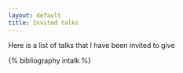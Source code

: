 ```yaml
---
layout: default
title: Invited talks
---
```


Here is a list of talks that I have been invited to give

{% bibliography intalk %}

